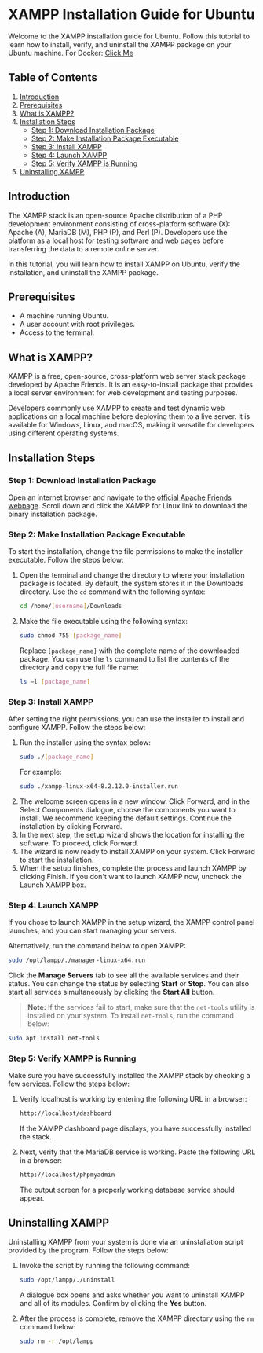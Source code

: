
# XAMPP Installation Guide for Ubuntu

Welcome to the XAMPP installation guide for Ubuntu. Follow this tutorial to learn how to install, verify, and uninstall the XAMPP package on your Ubuntu machine.
For Docker: [Click Me](https://github.com/tomsik68/docker-xampp)
## Table of Contents

1. [Introduction](#introduction)
2. [Prerequisites](#prerequisites)
3. [What is XAMPP?](#what-is-xampp)
4. [Installation Steps](#installation-steps)
   - [Step 1: Download Installation Package](#step-1-download-installation-package)
   - [Step 2: Make Installation Package Executable](#step-2-make-installation-package-executable)
   - [Step 3: Install XAMPP](#step-3-install-xampp)
   - [Step 4: Launch XAMPP](#step-4-launch-xampp)
   - [Step 5: Verify XAMPP is Running](#step-5-verify-xampp-is-running)
5. [Uninstalling XAMPP](#uninstalling-xampp)

## Introduction

The XAMPP stack is an open-source Apache distribution of a PHP development environment consisting of cross-platform software (X): Apache (A), MariaDB (M), PHP (P), and Perl (P). Developers use the platform as a local host for testing software and web pages before transferring the data to a remote online server.

In this tutorial, you will learn how to install XAMPP on Ubuntu, verify the installation, and uninstall the XAMPP package.

## Prerequisites

- A machine running Ubuntu.
- A user account with root privileges.
- Access to the terminal.

## What is XAMPP?

XAMPP is a free, open-source, cross-platform web server stack package developed by Apache Friends. It is an easy-to-install package that provides a local server environment for web development and testing purposes.

Developers commonly use XAMPP to create and test dynamic web applications on a local machine before deploying them to a live server. It is available for Windows, Linux, and macOS, making it versatile for developers using different operating systems.

## Installation Steps

### Step 1: Download Installation Package

Open an internet browser and navigate to the [official Apache Friends webpage](https://www.apachefriends.org/index.html). Scroll down and click the XAMPP for Linux link to download the binary installation package.

### Step 2: Make Installation Package Executable

To start the installation, change the file permissions to make the installer executable. Follow the steps below:

1. Open the terminal and change the directory to where your installation package is located. By default, the system stores it in the Downloads directory. Use the `cd` command with the following syntax:
   ```sh
   cd /home/[username]/Downloads
   ```
2. Make the file executable using the following syntax:
   ```sh
   sudo chmod 755 [package_name]
   ```
   Replace `[package_name]` with the complete name of the downloaded package. You can use the `ls` command to list the contents of the directory and copy the full file name:
   ```sh
   ls –l [package_name]
   ```

### Step 3: Install XAMPP

After setting the right permissions, you can use the installer to install and configure XAMPP. Follow the steps below:

1. Run the installer using the syntax below:
   ```sh
   sudo ./[package_name]
   ```
   For example:
   ```sh
   sudo ./xampp-linux-x64-8.2.12.0-installer.run
   ```
2. The welcome screen opens in a new window. Click Forward, and in the Select Components dialogue, choose the components you want to install. We recommend keeping the default settings. Continue the installation by clicking Forward.
3. In the next step, the setup wizard shows the location for installing the software. To proceed, click Forward.
4. The wizard is now ready to install XAMPP on your system. Click Forward to start the installation.
5. When the setup finishes, complete the process and launch XAMPP by clicking Finish. If you don't want to launch XAMPP now, uncheck the Launch XAMPP box.

### Step 4: Launch XAMPP

If you chose to launch XAMPP in the setup wizard, the XAMPP control panel launches, and you can start managing your servers.

Alternatively, run the command below to open XAMPP:
```sh
sudo /opt/lampp/./manager-linux-x64.run
```

Click the **Manage Servers** tab to see all the available services and their status. You can change the status by selecting **Start** or **Stop**. You can also start all services simultaneously by clicking the **Start All** button.

> **Note:** If the services fail to start, make sure that the `net-tools` utility is installed on your system. To install `net-tools`, run the command below:
```sh
sudo apt install net-tools
```

### Step 5: Verify XAMPP is Running

Make sure you have successfully installed the XAMPP stack by checking a few services. Follow the steps below:

1. Verify localhost is working by entering the following URL in a browser:
   ```sh
   http://localhost/dashboard
   ```
   If the XAMPP dashboard page displays, you have successfully installed the stack.

2. Next, verify that the MariaDB service is working. Paste the following URL in a browser:
   ```sh
   http://localhost/phpmyadmin
   ```
   The output screen for a properly working database service should appear.

## Uninstalling XAMPP

Uninstalling XAMPP from your system is done via an uninstallation script provided by the program. Follow the steps below:

1. Invoke the script by running the following command:
   ```sh
   sudo /opt/lampp/./uninstall
   ```
   A dialogue box opens and asks whether you want to uninstall XAMPP and all of its modules. Confirm by clicking the **Yes** button.

2. After the process is complete, remove the XAMPP directory using the `rm` command below:
   ```sh
   sudo rm -r /opt/lampp
   ```
